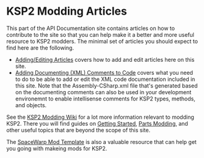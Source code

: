 # KSP2 Modding Articles
This part of the API Documentation site contains articles on how to contribute to the site so that you can help make it a better and more useful resource to KSP2 modders. The minimal set of articles you should expect to find here are the following.

* [Adding/Editing Articles](AddArticles.md) covers how to add and edit articles here on this site.
* [Adding Documenting (XML) Comments to Code](AddCodeComments.md) covers what you need to do to be able to add or edit the XML code documentation included in this site. Note that the Assembly-CSharp.xml file that's generated based on the documenting comments can also be used in your development environemnt to enable intellisense comments for KSP2 types, methods, and objects.

See the [KSP2 Modding Wiki](https://wiki.spacewarp.org/wiki/Main_Page) for a lot more information relevant to modding KSP2. There you will find guides on [Getting Started](https://wiki.spacewarp.org/wiki/Category:Getting_started), [Parts Modding](https://wiki.spacewarp.org/wiki/Category:Parts_modding), and other useful topics that are beyond the scope of this site.

The [SpaceWarp Mod Template](https://github.com/SpaceWarpDev/SpaceWarp.Template) is also a valuable resource that can help get you going with makeing mods for KSP2.